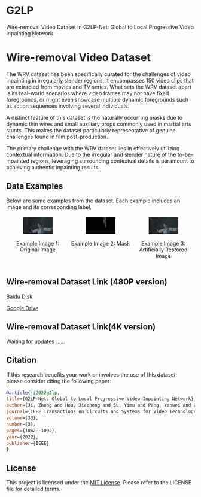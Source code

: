 # G2LP
Wire-removal Video Dataset in G2LP-Net: Global to Local Progressive Video Inpainting Network
# Wire-removal Video Dataset
The WRV dataset has been specifically curated for the challenges of video inpainting in irregularly slender regions. It encompasses 150 video clips that are extracted from movies and TV series. What sets the WRV dataset apart is its real-world scenarios where video frames may not have fixed foregrounds, or might even showcase multiple dynamic foregrounds such as action sequences involving several individuals.

A distinct feature of this dataset is the naturally occurring masks due to dynamic thin wires and small auxiliary props commonly used in martial arts stunts. This makes the dataset particularly representative of genuine challenges found in film post-production.

The primary challenge with the WRV dataset lies in effectively utilizing contextual information. Due to the irregular and slender nature of the to-be-inpainted regions, leveraging surrounding contextual details is paramount to achieving authentic inpainting results.

## Data Examples

Below are some examples from the dataset. Each example includes an image and its corresponding label.

<div style="display: flex; justify-content: space-between;">
  
  <div style="flex: 1; text-align: center; padding: 5px; max-width: 100%;">
    <img src="example/8m56s-GT/00000.png" style="width: 50%; height: auto;">
    <p>Example Image 1: Original Image</p>
  </div>
  
  <div style="flex: 1; text-align: center; padding: 5px; max-width: 100%;">
    <img src="example/8m56s-MASK/0001.png" style="width: 50%; height: auto;">
    <p>Example Image 2: Mask</p>
  </div>
  
  <div style="flex: 1; text-align: center; padding: 5px; max-width: 100%;">
    <img src="example/8m56s-IN/0001.png" style="width:50%; height: auto;">
    <p>Example Image 3: Artificially Restored Image</p>
  </div>
  
</div>




## Wire-removal Dataset Link (480P version)

[Baidu Disk](https://pan.baidu.com/s/1aKNL7l1tr_WPkyrfxAXqxw?pwd=xc17)

[Google Drive](https://drive.google.com/file/d/1qxRGsgI-qku8bJ13jKpbY6cJGc4fDlpu/view?usp=drive_link)

## Wire-removal Dataset Link(4K version)

Waiting for updates ......

## Citation


If this research benefits your work or involves the use of this dataset, please consider citing the following paper:
   ```bibtex
@article{ji2022g2lp,
title={G2LP-Net: Global to Local Progressive Video Inpainting Network},
author={Ji, Zhong and Hou, Jiacheng and Su, Yimu and Pang, Yanwei and Li, Xuelong},
journal={IEEE Transactions on Circuits and Systems for Video Technology},
volume={33},
number={3},
pages={1082--1092},
year={2022},
publisher={IEEE}
}
```
## License

This project is licensed under the [MIT License](LICENSE). Please refer to the LICENSE file for detailed terms.
